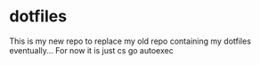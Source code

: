# dotfiles
This is my new repo to replace my old repo containing my dotfiles eventually...
For now it is just cs go autoexec
